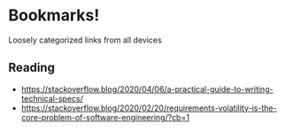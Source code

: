 # Bookmarks!
Loosely categorized links from all devices

## Reading

  * https://stackoverflow.blog/2020/04/06/a-practical-guide-to-writing-technical-specs/
  * https://stackoverflow.blog/2020/02/20/requirements-volatility-is-the-core-problem-of-software-engineering/?cb=1
